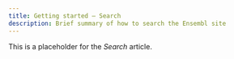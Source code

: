 ```yaml
---
title: Getting started — Search
description: Brief summary of how to search the Ensembl site
---
```


This is a placeholder for the _Search_ article.
